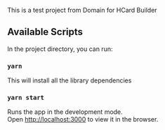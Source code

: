 This is a test project from Domain for HCard Builder

## Available Scripts

In the project directory, you can run:

### `yarn`

This will install all the library dependencies

### `yarn start`

Runs the app in the development mode. <br />
Open [http://localhost:3000](http://localhost:3000) to view it in the browser.